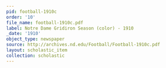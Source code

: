```yaml
---
pid: football-1910c
order: '10'
file_name: football-1910c.pdf
label: Notre Dame Gridiron Season (color) - 1910
_date: '1910'
object_type: newspaper
source: http://archives.nd.edu/Football/Football-1910c.pdf
layout: scholastic_item
collection: scholastic
---
```

